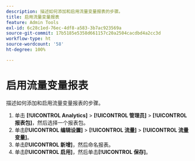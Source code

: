 ```yaml
---
description: 描述如何添加和启用流量变量报表的步骤。
title: 启用流量变量报表
feature: Admin Tools
exl-id: 6c28c1ed-76ec-4df8-a583-3b7ac923569a
source-git-commit: 17b5185e5358d661157c20a2504cacdbd4a2cc3d
workflow-type: ht
source-wordcount: '58'
ht-degree: 100%

---
```


# 启用流量变量报表

描述如何添加和启用流量变量报表的步骤。

1. 单击 **[!UICONTROL Analytics]** > **[!UICONTROL 管理员]** > **[!UICONTROL 报表包]**，然后选择一个报表包。
1. 单击&#x200B;**[!UICONTROL 编辑设置]** > **[!UICONTROL 流量]** > **[!UICONTROL 流量变量]**。
1. 单击&#x200B;**[!UICONTROL 新增]**，然后命名报表。
1. 单击&#x200B;**[!UICONTROL 启用]**，然后单击&#x200B;**[!UICONTROL 保存]**。
